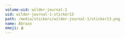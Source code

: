 ```yaml
---
volume-uid: wilder-journal-1
uid: wilder-journal-1-sticker13
path: /media/stickers/wilder-journal-1/sticker13.png
name: Abrazo
emoji: 🫂
---
```

